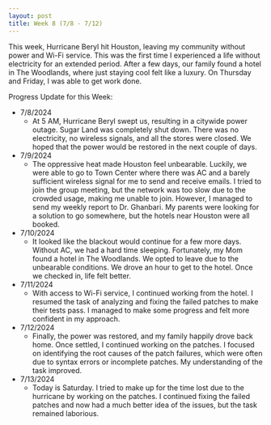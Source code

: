 ```yaml
---
layout: post
title: Week 8 (7/8 - 7/12)
---
```


This week, Hurricane Beryl hit Houston, leaving my community without power and Wi-Fi service.  This was the first time I experienced a life without electricity for an extended period.  After a few days, our family found a hotel in The Woodlands, where just staying cool felt like a luxury. On Thursday and Friday, I was able to get work done.

Progress Update for this Week: 

  - 7/8/2024
      - At 5 AM, Hurricane Beryl swept us, resulting in a citywide power outage. Sugar Land was completely shut down. There was no electricity, no wireless signals, and all the stores were closed.  We hoped that the power would be restored in the next couple of days.
  - 7/9/2024
      - The oppressive heat made Houston feel unbearable.  Luckily, we were able to go to Town Center where there was AC and a barely sufficient wireless signal for me to send and receive emails.  I tried to join the group meeting, but the network was too slow due to the crowded usage, making me unable to join.  However, I managed to send my weekly report to Dr. Ghanbari.  My parents were looking for a solution to go somewhere, but the hotels near Houston were all booked.
  - 7/10/2024
      - It looked like the blackout would continue for a few more days. Without AC, we had a hard time sleeping. Fortunately, my Mom found a hotel in The Woodlands. We opted to leave due to the unbearable conditions. We drove an hour to get to the hotel. Once we checked in, life felt better.
  - 7/11/2024
      - With access to Wi-Fi service, I continued working from the hotel. I resumed the task of analyzing and fixing the failed patches to make their tests pass. I managed to make some progress and felt more confident in my approach.
  - 7/12/2024
      - Finally, the power was restored, and my family happily drove back home. Once settled, I continued working on the patches. I focused on identifying the root causes of the patch failures, which were often due to syntax errors or incomplete patches. My understanding of the task improved. 
  - 7/13/2024
      - Today is Saturday. I tried to make up for the time lost due to the hurricane by working on the patches. I continued fixing the failed patches and now had a much better idea of the issues, but the task remained laborious.
